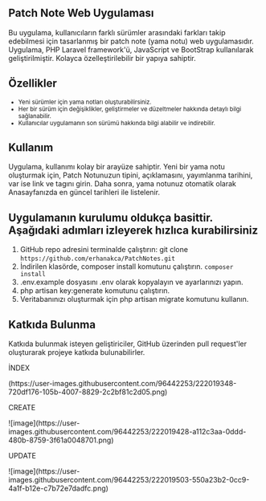 ## Patch Note Web Uygulaması  
Bu uygulama, kullanıcıların farklı sürümler arasındaki farkları takip edebilmesi için tasarlanmış bir patch note (yama notu) web uygulamasıdır. Uygulama, PHP Laravel framework'ü, JavaScript ve BootStrap kullanılarak geliştirilmiştir. Kolayca özelleştirilebilir bir yapıya sahiptir.

## Özellikler   
<ul style="font-size: smaller;">
  <li>Yeni sürümler için yama notları oluşturabilirsiniz.</li>
  <li>Her bir sürüm için değişiklikler, geliştirmeler ve düzeltmeler hakkında detaylı bilgi sağlanabilir.</li>
  <li>Kullanıcılar uygulamanın son sürümü hakkında bilgi alabilir ve indirebilir.</li>
</ul>    

## Kullanım
Uygulama, kullanımı kolay bir arayüze sahiptir. Yeni bir yama notu oluşturmak için, Patch Notunuzun tipini, açıklamasını, yayımlanma tarihini, var ise link ve tagını girin. Daha sonra, yama notunuz otomatik olarak Anasayfanızda en güncel tarihleri ile listelenir.

## Uygulamanın kurulumu oldukça basittir. Aşağıdaki adımları izleyerek hızlıca kurabilirsiniz
<ol>  
  <li>GitHub repo adresini terminalde çalıştırın: git clone <code>https://github.com/erhanakca/PatchNotes.git</code></li>
  <li>İndirilen klasörde, composer install komutunu çalıştırın. <code>composer install</code></li>
  <li>.env.example dosyasını .env olarak kopyalayın ve ayarlarınızı yapın.</li>
  <li>php artisan key:generate komutunu çalıştırın.</li>
  <li>Veritabanınızı oluşturmak için php artisan migrate komutunu kullanın.</li>
</ol>

## Katkıda Bulunma
Katkıda bulunmak isteyen geliştiriciler, GitHub üzerinden pull request'ler oluşturarak projeye katkıda bulunabilirler.
<p>İNDEX<p>
<image>(https://user-images.githubusercontent.com/96442253/222019348-720df176-105b-4007-8829-2c2bf81c2d05.png)</image>
<p>CREATE<p>    
![image](https://user-images.githubusercontent.com/96442253/222019428-a112c3aa-0ddd-480b-8759-3f61a0048701.png)
<p>UPDATE<p>    
![image](https://user-images.githubusercontent.com/96442253/222019503-550a23b2-0cc9-4a1f-b12e-c7b72e7dadfc.png)
